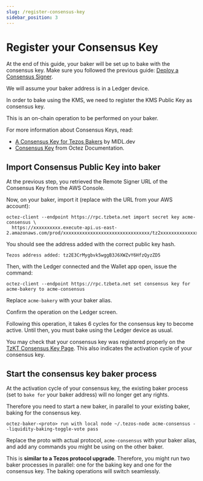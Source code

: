```yaml
---
slug: /register-consensus-key
sidebar_position: 3
---
```


# Register your Consensus Key

At the end of this guide,  your baker will be set up to bake with the consensus key. Make sure you followed the previous guide: [Deploy a Consensus Signer](deploy-consensus-signer).

We will assume your baker address is in a Ledger device.

In order to bake using the KMS, we need to register the KMS Public Key as consensus key.

This is an on-chain operation to be performed on your baker.

For more information about Consensus Keys, read:
* [A Consensus Key for Tezos Bakers](https://midl-dev.medium.com/a-consensus-key-for-tezos-bakers-16a3ac8178cf) by MIDL.dev
* [Consensus Key](https://tezos.gitlab.io/user/key-management.html#consensus-key) from Octez Documentation. 

## Import Consensus Public Key into baker

At the previous step, you retrieved the Remote Signer URL of the Consensus Key from the AWS Console.

Now, on your baker, import it (replace with the URL from your AWS account):

```
octez-client --endpoint https://rpc.tzbeta.net import secret key acme-consensus \
  https://xxxxxxxxxx.execute-api.us-east-2.amazonaws.com/prod/xxxxxxxxxxxxxxxxxxxxxxxxxxxxxxxx/tz2xxxxxxxxxxxxxxxxxxxxxxxxxxxxxxxxx
```

You should see the address added with the correct public key hash.

```
Tezos address added: tz2E3CrMygbvk5wggB3J6XWZvY6HfzQyzZD5
```

Then, with the Ledger connected and the Wallet app open, issue the command:

```
octez-client --endpoint https://rpc.tzbeta.net set consensus key for acme-bakery to acme-consensus
```

Replace `acme-bakery` with your baker alias.

Confirm the operation on the Ledger screen.

Following this operation, it takes 6 cycles for the consensus key to become active. Until then, you must bake using the Ledger device as usual.

You may check that your consensus key was registered properly on the [TzKT Consensus Key Page](https://tzkt.io/update_consensus_key). This also indicates the activation cycle of your consensus key.

## Start the consensus key baker process

At the activation cycle of your consensus key, the existing baker process (set to `bake for` your baker address) will no longer get any rights.

Therefore you need to start a new baker, in parallel to your existing baker, baking for the consensus key.

```
octez-baker-<proto> run with local node ~/.tezos-node acme-consensus --liquidity-baking-toggle-vote pass
```

Replace the proto with actual protocol, `acme-consensus` with your baker alias, and add any commands you might be using on the other baker.

This is **similar to a Tezos protocol upgrade**. Therefore, you might run two baker processes in parallel: one for the baking key and one for the consensus key. The baking operations will switch seamlessly.
